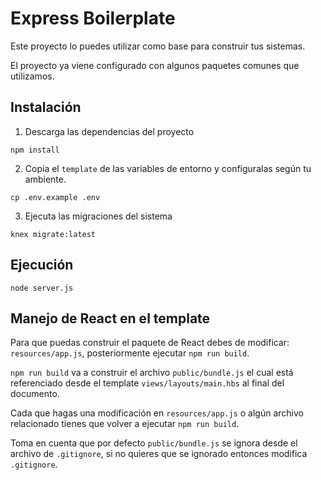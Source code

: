 # Express Boilerplate

Este proyecto lo puedes utilizar como base para construir tus sistemas.

El proyecto ya viene configurado con algunos paquetes comunes que utilizamos.

## Instalación

1. Descarga las dependencias del proyecto
```shell
npm install
```

2. Copia el `template` de las variables de entorno y configuralas según tu ambiente.
```shell
cp .env.example .env
```

3. Ejecuta las migraciones del sistema
```shell
knex migrate:latest
```
               
## Ejecución
```
node server.js
```

## Manejo de React en el template

Para que puedas construir el paquete de React debes de modificar: `resources/app.js`, posteriormente ejecutar `npm run build`.

`npm run build` va a construir el archivo `public/bundle.js` el cual está referenciado desde el template `views/layouts/main.hbs` al final del documento.

Cada que hagas una modificación en `resources/app.js` o algún archivo relacionado tienes que volver a ejecutar `npm run build`.

Toma en cuenta que por defecto `public/bundle.js` se ignora desde el archivo de `.gitignore`, si no quieres que se ignorado entonces modifica `.gitignore`.
